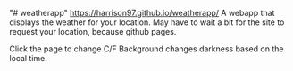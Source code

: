 "# weatherapp"
https://harrison97.github.io/weatherapp/
A webapp that displays the weather for your location.
May have to wait a bit for the site to request your location, because github pages.

Click the page to change C/F
Background changes darkness based on the local time.

